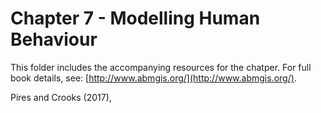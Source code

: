 # Chapter 7 - Modelling Human Behaviour

This folder includes the accompanying resources for the chatper. For full book details, see: [http://www.abmgis.org/](http://www.abmgis.org/).



Pires and Crooks (2017), 